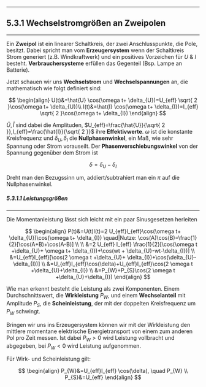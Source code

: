 ***

## 5.3.1 Wechselstromgrößen an Zweipolen
***

Ein **Zweipol** ist ein linearer Schaltkreis, der zwei Anschlusspunkte, die Pole, besitzt. Dabei spricht man vom **Erzeugersystem** wenn der Schaltkreis Strom generiert (z.B. Windkraftwerk) und ein positives Vorzeichen für $U$ & $I$ besteht. **Verbrauchersysteme** erfüllen das Gegenteil (Bsp. Lampe an Batterie). 

Jetzt schauen wir uns **Wechselstrom** und **Wechselspannungen** an, die mathematisch wie folgt definiert sind:

$$
\begin{align}
U(t)&=\hat{U} \cos(\omega t+ \delta_{U})=U_{eff} \sqrt{ 2 }\cos(\omega t+ \delta_{U})\\
I(t)&=\hat{I} \cos(\omega t+ \delta_{I})=I_{eff} \sqrt{ 2 }\cos(\omega t+ \delta_{I})
\end{align}
$$

$\hat{U}, \hat{I}$ sind dabei die Amplituden, $U_{eff}=\frac{\hat{U}}{\sqrt{ 2 }},I_{eff}=\frac{\hat{I}}{\sqrt{ 2 }}$ ihre **Effektivwerte**. $\omega$ ist die konstante Kreisfrequenz und $\delta_{U}, \delta_{I}$ die **Nullphasenwinkel**, ein Maß, wie sehr Spannung oder Strom vorauseilt. Der **Phasenverschiebungswinkel** von der Spannung gegenüber dem Strom ist

$$
\delta=\delta_{U}-\delta_{I}
$$

Dreht man den Bezugssinn um, addiert/subtrahiert man ein $\pi$ auf die Nullphasenwinkel.

##### 5.3.1.1 Leistungsgrößen
***

Die Momentanleistung lässt sich leicht mit ein paar Sinusgesetzen herleiten

$$
\begin{align}
P(t)&=U(t)I(t)=2 U_{eff}I_{eff}\cos(\omega t+ \delta_{U})\cos(\omega t+ \delta_{I}) \quad|Nutze: \cos(A)\cos(B)=\frac{1}{2}[\cos(A+B)+\cos(A-B)] \\ \\
&=2 U_{eff} I_{eff} \frac{1}{2}[\cos(\omega t +\delta_{U}+ \omega t+ \delta_{I})+\cos(wt + \delta_{U}-wt-\delta_{I})] \\
&=U_{eff}I_{eff}[\cos(2 \omega t +\delta_{U}+ \delta_{I})+\cos(\delta_{U}-\delta_{I})] \\
&=U_{eff}I_{eff}\cos(\delta)+U_{eff}I_{eff}\cos(2 \omega t +\delta_{U}+\delta_{I}) \\
&=P_{W}+P_{S}\cos(2 \omega t +\delta_{U}+\delta_{I})
\end{align}
$$

Wie man erkennt besteht die Leistung als zwei Komponenten. Einem Durchschnittswert, die **Wirkleistung** $P_{W}$, und einem **Wechselanteil** mit Amplitude $P_{S}$, die **Scheinleistung**, der mit der doppelten Kreisfrequenz um $P_{W}$ schwingt.

Bringen wir uns ins Erzeugersystem können wir mit der Wirkleistung den mittlere momentane elektrische Energietransport von einem zum anderen Pol pro Zeit messen. Ist dabei $P_{W}>0$ wird Leistung vollbracht und abgegeben, bei $P_{W}<0$ wird Leistung aufgenommen.

Für Wirk- und Scheinleistung gilt:

$$
\begin{align}
P_{W}&=U_{eff}I_{eff} \cos(\delta), \quad P_{W} \\
P_{S}&=U_{eff}
\end{align}
$$